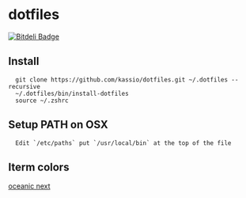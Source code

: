 dotfiles
===========

[![Bitdeli Badge](https://d2weczhvl823v0.cloudfront.net/kassio/dotfiles/trend.png)](https://bitdeli.com/free "Bitdeli Badge")

Install
-------

      git clone https://github.com/kassio/dotfiles.git ~/.dotfiles --recursive
      ~/.dotfiles/bin/install-dotfiles
      source ~/.zshrc

Setup PATH on OSX
-----------------

      Edit `/etc/paths` put `/usr/local/bin` at the top of the file

Iterm colors
------------

[oceanic next](https://github.com/mhartington/oceanic-next-iterm)
